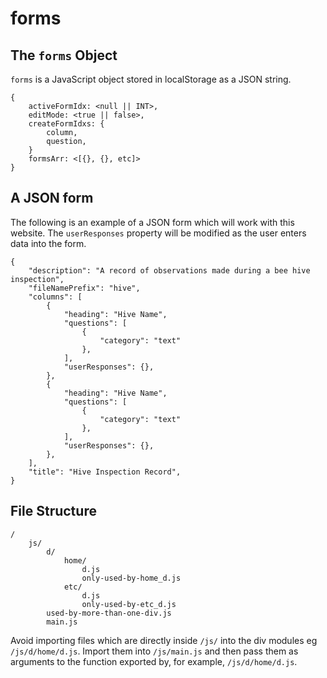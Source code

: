 # forms

## The `forms` Object

`forms` is a JavaScript object stored in localStorage as a JSON string.

```
{
    activeFormIdx: <null || INT>,
    editMode: <true || false>,
    createFormIdxs: {
        column,
        question,
    }
    formsArr: <[{}, {}, etc]>
}
```

## A JSON form

The following is an example of a JSON form which will work with this website. The `userResponses` property will be modified as the user enters data into the form.

```
{
    "description": "A record of observations made during a bee hive inspection",
    "fileNamePrefix": "hive",
    "columns": [
        {
            "heading": "Hive Name",
            "questions": [
                {
                    "category": "text"
                },
            ],
            "userResponses": {},
        },
        {
            "heading": "Hive Name",
            "questions": [
                {
                    "category": "text"
                },
            ],
            "userResponses": {},
        },
    ],
    "title": "Hive Inspection Record",
}
```

## File Structure

```
/
    js/
        d/
            home/
                d.js
                only-used-by-home_d.js 
            etc/
                d.js
                only-used-by-etc_d.js
        used-by-more-than-one-div.js
        main.js
```

Avoid importing files which are directly inside `/js/` into the div modules eg `/js/d/home/d.js`. Import them into `/js/main.js` and then pass them as arguments to the function exported by, for example, `/js/d/home/d.js`.
